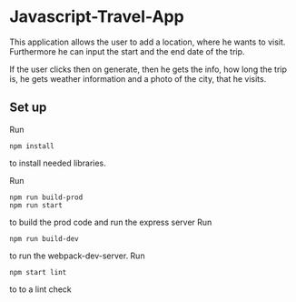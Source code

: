 # Javascript-Travel-App
This application allows the user to add a location, where he wants to visit. Furthermore he can input the start and the end date of the trip.

If the user clicks then on generate, then he gets the info, how long the trip is, he gets weather information and a photo of the city, that he visits.

## Set up

Run 
```
npm install
```
to install needed libraries.

Run 
```
npm run build-prod
npm run start
```
to build the prod code and run the express server
Run 
```
npm run build-dev
```
to run the webpack-dev-server.
Run 
```
npm start lint
```
to to a lint check